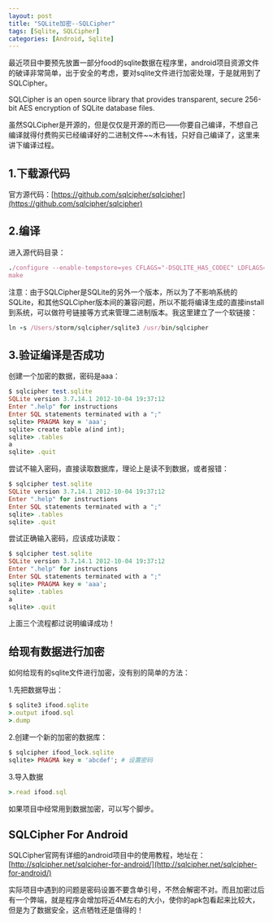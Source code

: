 ```yaml
---
layout: post
title: "SQLite加密--SQLCipher"
tags: [Sqlite, SQLCipher]
categories: [Android, Sqlite]
---
```



最近项目中要预先放置一部分food的sqlite数据在程序里，android项目资源文件的破译非常简单，出于安全的考虑，要对sqlite文件进行加密处理，于是就用到了SQLCipher。

SQLCipher is an open source library that provides transparent, secure 256-bit AES encryption of SQLite database files.

虽然SQLCipher是开源的，但是仅仅是开源的而已——你要自己编译，不想自己编译就得付费购买已经编译好的二进制文件~~木有钱，只好自己编译了，这里来讲下编译过程。

## 1.下载源代码

官方源代码：[https://github.com/sqlcipher/sqlcipher](https://github.com/sqlcipher/sqlcipher)

## 2.编译

进入源代码目录：

```ruby
./configure --enable-tempstore=yes CFLAGS="-DSQLITE_HAS_CODEC" LDFLAGS="-lcrypto"
make
```

注意：由于SQLCipher是SQLite的另外一个版本，所以为了不影响系统的SQLite，和其他SQLCipher版本间的兼容问题，所以不能将编译生成的直接install到系统，可以做符号链接等方式来管理二进制版本。我这里建立了一个软链接：

```ruby
ln -s /Users/storm/sqlcipher/sqlite3 /usr/bin/sqlcipher
```

## 3.验证编译是否成功

创建一个加密的数据，密码是aaa：

```ruby
$ sqlcipher test.sqlite
SQLite version 3.7.14.1 2012-10-04 19:37:12
Enter ".help" for instructions
Enter SQL statements terminated with a ";"
sqlite> PRAGMA key = 'aaa';
sqlite> create table a(ind int);
sqlite> .tables
a
sqlite> .quit
```

尝试不输入密码，直接读取数据库，理论上是读不到数据，或者报错：

```ruby
$ sqlcipher test.sqlite
SQLite version 3.7.14.1 2012-10-04 19:37:12
Enter ".help" for instructions
Enter SQL statements terminated with a ";"
sqlite> .tables
sqlite> .quit
```

尝试正确输入密码，应该成功读取：

```ruby
$ sqlcipher test.sqlite
SQLite version 3.7.14.1 2012-10-04 19:37:12
Enter ".help" for instructions
Enter SQL statements terminated with a ";"
sqlite> PRAGMA key = 'aaa';
sqlite> .tables
a
sqlite> .quit
```

上面三个流程都过说明编译成功！

## 给现有数据进行加密

如何给现有的sqlite文件进行加密，没有别的简单的方法：

1.先把数据导出：
```ruby
$ sqlite3 ifood.sqlite
>.output ifood.sql
>.dump
```

2.创建一个新的加密的数据库：
```ruby
$ sqlcipher ifood_lock.sqlite
sqlite> PRAGMA key = 'abcdef'; # 设置密码
```

3.导入数据
```ruby
>.read ifood.sql
```
如果项目中经常用到数据加密，可以写个脚步。

## SQLCipher For Android

SQLCipher官网有详细的android项目中的使用教程，地址在：[http://sqlcipher.net/sqlcipher-for-android/](http://sqlcipher.net/sqlcipher-for-android/)

实际项目中遇到的问题是密码设置不要含单引号，不然会解密不对。而且加密过后有一个弊端，就是程序会增加将近4M左右的大小，使你的apk包看起来比较大，但是为了数据安全，这点牺牲还是值得的！